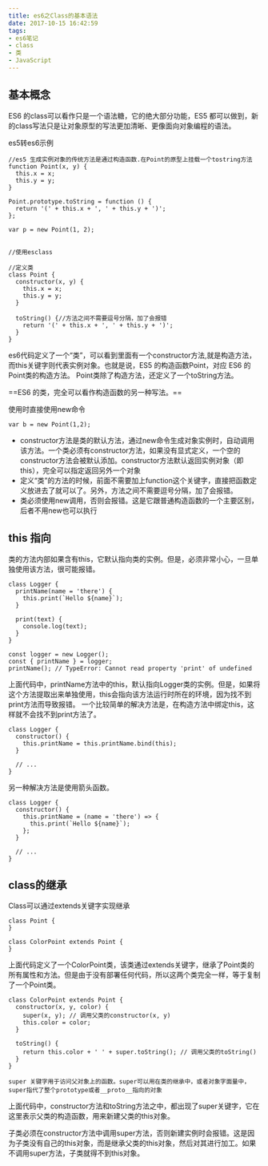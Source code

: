```yaml
---
title: es6之Class的基本语法
date: 2017-10-15 16:42:59
tags: 
- es6笔记
- class
- 类
- JavaScript
---
```



## 基本概念
ES6 的class可以看作只是一个语法糖，它的绝大部分功能，ES5 都可以做到，新的class写法只是让对象原型的写法更加清晰、更像面向对象编程的语法。

es5转es6示例 <!--more-->
```
//es5 生成实例对象的传统方法是通过构造函数.在Point的原型上挂载一个tostring方法
function Point(x, y) {
  this.x = x;
  this.y = y;
}

Point.prototype.toString = function () {
  return '(' + this.x + ', ' + this.y + ')'; 
};

var p = new Point(1, 2);


//使用esclass

//定义类
class Point {
  constructor(x, y) {
    this.x = x;
    this.y = y;
  }
 
  toString() {//方法之间不需要逗号分隔，加了会报错
    return '(' + this.x + ', ' + this.y + ')';
  }
}

```

 es6代码定义了一个“类”，可以看到里面有一个constructor方法,就是构造方法，而this关键字则代表实例对象。也就是说，ES5 的构造函数Point，对应 ES6 的Point类的构造方法。 Point类除了构造方法，还定义了一个toString方法。
    
==ES6 的类，完全可以看作构造函数的另一种写法。==
    
使用时直接使用new命令
```
var b = new Point(1,2);

```

- constructor方法是类的默认方法，通过new命令生成对象实例时，自动调用该方法。一个类必须有constructor方法，如果没有显式定义，一个空的constructor方法会被默认添加。constructor方法默认返回实例对象（即this），完全可以指定返回另外一个对象
- 定义“类”的方法的时候，前面不需要加上function这个关键字，直接把函数定义放进去了就可以了。另外，方法之间不需要逗号分隔，加了会报错。
- 类必须使用new调用，否则会报错。这是它跟普通构造函数的一个主要区别，后者不用new也可以执行

## this 指向

类的方法内部如果含有this，它默认指向类的实例。但是，必须非常小心，一旦单独使用该方法，很可能报错。
```
class Logger {
  printName(name = 'there') {
    this.print(`Hello ${name}`);
  }

  print(text) {
    console.log(text);
  }
}

const logger = new Logger();
const { printName } = logger;
printName(); // TypeError: Cannot read property 'print' of undefined
```
上面代码中，printName方法中的this，默认指向Logger类的实例。但是，如果将这个方法提取出来单独使用，this会指向该方法运行时所在的环境，因为找不到print方法而导致报错。
一个比较简单的解决方法是，在构造方法中绑定this，这样就不会找不到print方法了。
```
class Logger {
  constructor() {
    this.printName = this.printName.bind(this);
  }

  // ...
}
```

另一种解决方法是使用箭头函数。

```
class Logger {
  constructor() {
    this.printName = (name = 'there') => {
      this.print(`Hello ${name}`);
    };
  }

  // ...
}
```

## class的继承

Class可以通过extends关键字实现继承
```
class Point {
}

class ColorPoint extends Point {
}
```
上面代码定义了一个ColorPoint类，该类通过extends关键字，继承了Point类的所有属性和方法。但是由于没有部署任何代码，所以这两个类完全一样，等于复制了一个Point类。

```
class ColorPoint extends Point {
  constructor(x, y, color) {
    super(x, y); // 调用父类的constructor(x, y)
    this.color = color;
  }

  toString() {
    return this.color + ' ' + super.toString(); // 调用父类的toString()
  }
}
```
    super 关键字用于访问父对象上的函数。super可以用在类的继承中，或者对象字面量中，super指代了整个prototype或者__proto__指向的对象

上面代码中，constructor方法和toString方法之中，都出现了super关键字，它在这里表示父类的构造函数，用来新建父类的this对象。

子类必须在constructor方法中调用super方法，否则新建实例时会报错。这是因为子类没有自己的this对象，而是继承父类的this对象，然后对其进行加工。如果不调用super方法，子类就得不到this对象。
